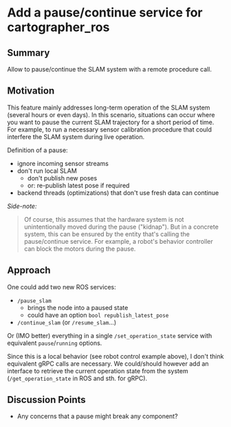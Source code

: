 # Add a pause/continue service for cartographer_ros

## Summary
[summary]: #summary

Allow to pause/continue the SLAM system with a remote procedure call.

## Motivation
[motivation]: #motivation

This feature mainly addresses long-term operation of the SLAM system (several hours or even days).
In this scenario, situations can occur where you want to pause the current SLAM trajectory for a short period of time.
For example, to run a necessary sensor calibration procedure that could interfere the SLAM system during live operation.

Definition of a pause:
* ignore incoming sensor streams
* don't run local SLAM
  * don't publish new poses
  * or: re-publish latest pose if required
* backend threads (optimizations) that don't use fresh data can continue

*Side-note:*
>Of course, this assumes that the hardware system is not unintentionally moved during the pause ("kidnap").
>But in a concrete system, this can be ensured by the entity that's calling the pause/continue service.
>For example, a robot's behavior controller can block the motors during the pause.

## Approach
[approach]: #approach

One could add two new ROS services:
* `/pause_slam`
  * brings the node into a paused state
  * could have an option `bool republish_latest_pose`
* `/continue_slam` (or `/resume_slam`...)

Or (IMO better) everything in a single `/set_operation_state` service with equivalent `pause`/`running` options.

Since this is a local behavior (see robot control example above), I don't think equivalent gRPC calls are necessary.
We could/should however add an interface to retrieve the current operation state from the system (`/get_operation_state` in ROS and sth. for gRPC).

## Discussion Points
[discussion]: #discussion

* Any concerns that a pause might break any component?
